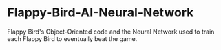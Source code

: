 # Flappy-Bird-AI-Neural-Network

Flappy Bird's Object-Oriented code and the Neural Network used to train each Flappy Bird to eventually beat the game.
